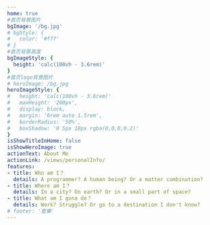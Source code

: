 ```yaml
---
home: true
#首页背景图片
bgImage: '/bg.jpg'
# bgStyle: {
#   color: '#fff'
# }
#首页背景高度
bgImageStyle: {
  height: 'calc(100vh - 3.6rem)'
}
#首页logo背景图片
# heroImage: /bg.jpg
heroImageStyle: {
#   height: 'calc(100vh - 3.6rem)'
#   maxHeight: '200px',
#   display: block,
#   margin: '6rem auto 1.5rem',
#   borderRadius: '50%',
#   boxShadow: '0 5px 18px rgba(0,0,0,0.2)'
}
isShowTitleInHome: false
isShowHeroImage: true
actionText: About Me
actionLink: /views/personalInfo/
features:
- title: Who am I？
  details: A programmer? A human being? Or a matter combination?
- title: Where am I？
  details: In a city? On earth? Or in a small part of space?
- title: What am I gona do？
  details: Work? Struggle? Or go to a destination I don't know?
# footer: '壹樂'
---
```

<!-- 
home: true
heroText: 前端有道
tagline: A magical Wechat account
heroImage: https://cdn.jsdelivr.net/gh/qqlcx5/figure-bed@v1.0.0/image/qc-play.png
heroImageStyle: { maxWidth: '650px', width: '100%', display: block, margin: '1rem auto 1rem' }
isShowTitleInHome: false
actionText: 开始迁移 →
actionLink: /指南/01.介绍

features:
  - title: 前端有道交流群
    details: 交流技术和解决工作上困难。
  - title: 汇聚众多的前端资源
    details: 正所谓工欲善其事，必先利其器
  - title: 分享技术文章
    details: 分享学到的知识，分享生活的感悟

footer: MIT Licensed | Copyright © 2020-present Evan You -->